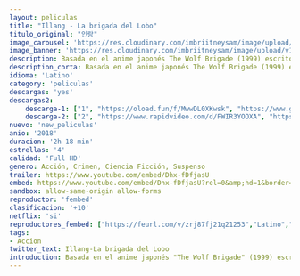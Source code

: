 ```yaml
---
layout: peliculas
title: "Illang - La brigada del Lobo"
titulo_original: "인랑"
image_carousel: 'https://res.cloudinary.com/imbriitneysam/image/upload/v1542311334/brigada-poster-min.jpg'
image_banner: 'https://res.cloudinary.com/imbriitneysam/image/upload/v1542311334/brigada-banner-min.jpg'
description: Basada en el anime japonés The Wolf Brigade (1999) escrito por Mamoru Oshii. En el año 2029, tras anunciar los gobiernos de Corea del Norte y del Sur un plan quinquenal para unificar el país, las naciones más poderosas del mundo imponen unas fuertes sanciones que paralizan la economía y conducen a un periodo de caos infernal. Tras la aparición de un grupo terrorista armado llamado La Secta que se opone al gobierno y a la unificación, el presidente crea una nueva división policial llamada Unidad Especial que consigue un poder considerable.
description_corta: Basada en el anime japonés The Wolf Brigade (1999) escrito por Mamoru Oshii. En el año 2029, tras anunciar los gobiernos de Corea del Norte y del Sur un plan quinquenal para unificar el país, las naciones más poderosas del mundo imponen unas....
idioma: 'Latino'
category: 'peliculas'
descargas: 'yes'
descargas2:
    descarga-1: ["1", "https://oload.fun/f/MwwDL0XKwsk", "https://www.google.com/s2/favicons?domain=openload.co","OpenLoad","https://res.cloudinary.com/imbriitneysam/image/upload/v1541473684/mexico.png", "Latino", "Full HD"]
    descarga-2: ["2", "https://www.rapidvideo.com/d/FWIR3YOOXA", "https://www.google.com/s2/favicons?domain=www.rapidvideo.com","RapidVideo","https://res.cloudinary.com/imbriitneysam/image/upload/v1541473684/mexico.png", "Latino", "Full HD"]
nuevo: 'new_peliculas'
anio: '2018'
duracion: '2h 18 min'
estrellas: '4'
calidad: 'Full HD'
genero: Acción, Crimen, Ciencia Ficción, Suspenso
trailer: https://www.youtube.com/embed/Dhx-fDfjasU
embed: https://www.youtube.com/embed/Dhx-fDfjasU?rel=0&amp;hd=1&border=0&wmode=opaque&enablejsapi=1&modestbranding=1&controls=1&showinfo=1
sandbox: allow-same-origin allow-forms
reproductor: 'fembed'
clasificacion: '+10'
netflix: 'si'
reproductores_fembed: ["https://feurl.com/v/zrj87fj21q21253","Latino","https://feurl.com/v/zyvndnjd891","Latino","https://feurl.com/v/r8dl3aem860jldq","Latino"]
tags:
- Accion
twitter_text: Illang-La brigada del Lobo
introduction: Basada en el anime japonés "The Wolf Brigade" (1999) escrito por Mamoru Oshii. En el año 2029, tras anunciar los gobiernos de Corea del Norte y del Sur un plan quinquenal para unificar el país, las naciones más poderosas del mundo imponen unas...
---
```












